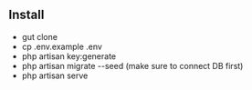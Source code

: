 ## Install

- gut clone
- cp .env.example .env
- php artisan key:generate
- php artisan migrate --seed (make sure to connect DB first)
- php artisan serve
